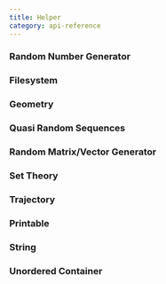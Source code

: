 ```yaml
---
title: Helper
category: api-reference
---
```


### Random Number Generator

### Filesystem

### Geometry

### Quasi Random Sequences

### Random Matrix/Vector Generator

### Set Theory

### Trajectory

### Printable

### String

### Unordered Container